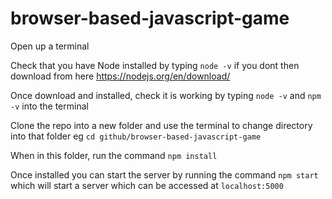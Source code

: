 # browser-based-javascript-game

Open up a terminal

Check that you have Node installed by typing `node -v` if you dont then download from here https://nodejs.org/en/download/

Once download and installed, check it is working  by typing `node -v` and `npm -v` into the terminal

Clone the repo into a new folder and use the terminal to change directory into that folder eg `cd github/browser-based-javascript-game`

When in this folder, run the command `npm install`

Once installed you can start the server by running the command `npm start` which will start a server which can be accessed at `localhost:5000`
